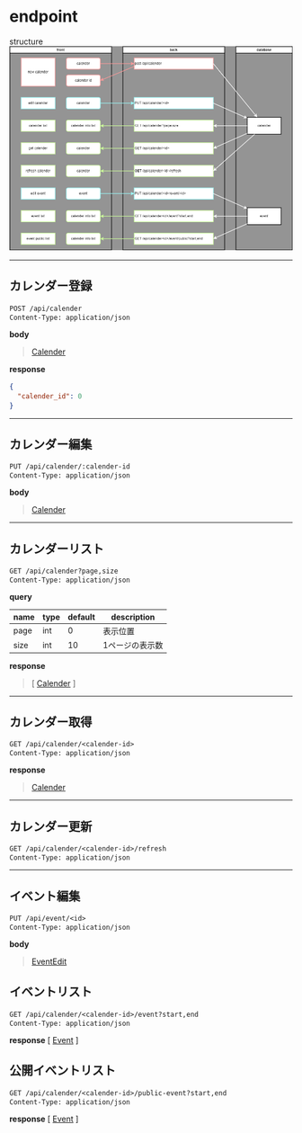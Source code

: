 # endpoint

structure
![structure](img/structure.png)

***

## カレンダー登録

```http request
POST /api/calender
Content-Type: application/json
```

**body**

> [Calender](object.md#calender)

**response**

```json
{
  "calender_id": 0
}
```

***

## カレンダー編集

```http request
PUT /api/calender/:calender-id
Content-Type: application/json
```

**body**

> [Calender](object.md#calender)

***

## カレンダーリスト

```http request
GET /api/calender?page,size
Content-Type: application/json
```

**query**

| name | type | default | description |
|------|------|---------|-------------|
| page | int  | 0       | 表示位置        |   
| size | int  | 10      | 1ページの表示数    |

**response**

> [
> [Calender](object.md#calender)
> ]

***

## カレンダー取得

```http request
GET /api/calender/<calender-id>
Content-Type: application/json
```

**response**

> [Calender](object.md#calender)

***

## カレンダー更新

```http request
GET /api/calender/<calender-id>/refresh
Content-Type: application/json
```

***

## イベント編集

```http request
PUT /api/event/<id>
Content-Type: application/json
```

**body**

> [EventEdit](./object.md#eventedit)

## イベントリスト

```http request
GET /api/calender/<calender-id>/event?start,end
Content-Type: application/json
```

**response**
[
[Event](object.md#event)
]

## 公開イベントリスト

```http request
GET /api/calender/<calender-id>/public-event?start,end
Content-Type: application/json
```

**response**
[
[Event](object.md#event)
]

